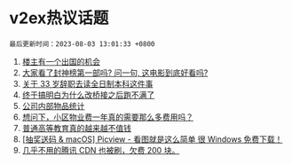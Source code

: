# v2ex热议话题

`最后更新时间：2023-08-03 13:01:33 +0800`

1. [楼主有一个出国的机会](https://www.v2ex.com/t/961881)
1. [大家看了封神榜第一部吗? 问一句, 这电影到底好看吗?](https://www.v2ex.com/t/961966)
1. [关于 33 岁辞职去读全日制本科这件事](https://www.v2ex.com/t/961810)
1. [终于搞明白为什么改桥接之后跑不满了](https://www.v2ex.com/t/961853)
1. [公司内部物品统计](https://www.v2ex.com/t/961789)
1. [想问下，小区物业费一年真的需要那么多费用吗？](https://www.v2ex.com/t/961995)
1. [普通高等教育真的越来越不值钱](https://www.v2ex.com/t/961987)
1. [[抽奖送码 & macOS] Picview - 看图就是这么简单 很 Windows 免费下载！](https://www.v2ex.com/t/961998)
1. [几乎不用的腾讯 CDN 也被刷，欠费 200 块。](https://www.v2ex.com/t/961934)

